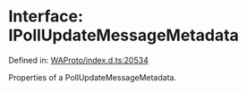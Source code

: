 # Interface: IPollUpdateMessageMetadata

Defined in: [WAProto/index.d.ts:20534](https://github.com/Riders004/Tv/blob/3d6aaf6f3efb499dc9d0ca82bb24083bb45a8478/WAProto/index.d.ts#L20534)

Properties of a PollUpdateMessageMetadata.
